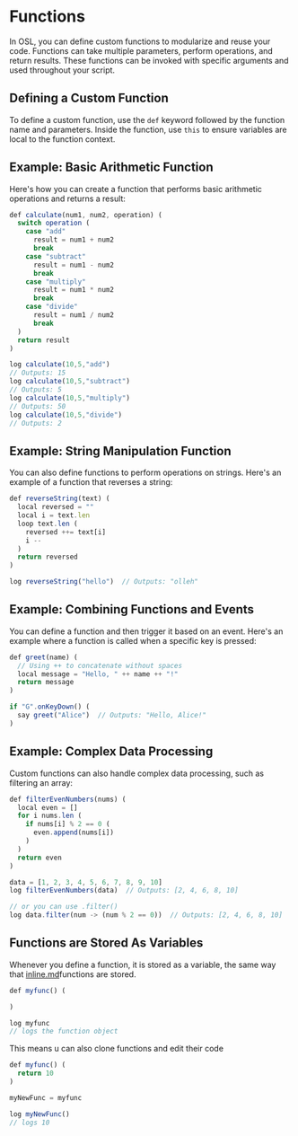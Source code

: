 # Functions

In OSL, you can define custom functions to modularize and reuse your code. Functions can take multiple parameters, perform operations, and return results. These functions can be invoked with specific arguments and used throughout your script.

## Defining a Custom Function

To define a custom function, use the `def` keyword followed by the function name and parameters. Inside the function, use `this` to ensure variables are local to the function context.

## Example: Basic Arithmetic Function

Here's how you can create a function that performs basic arithmetic operations and returns a result:

```javascript
def calculate(num1, num2, operation) (
  switch operation (
    case "add"
      result = num1 + num2
      break
    case "subtract"
      result = num1 - num2
      break
    case "multiply"
      result = num1 * num2
      break
    case "divide"
      result = num1 / num2
      break
  )
  return result
)

log calculate(10,5,"add")
// Outputs: 15
log calculate(10,5,"subtract")
// Outputs: 5
log calculate(10,5,"multiply")
// Outputs: 50
log calculate(10,5,"divide")
// Outputs: 2
```

## Example: String Manipulation Function

You can also define functions to perform operations on strings. Here's an example of a function that reverses a string:

```javascript
def reverseString(text) (
  local reversed = ""
  local i = text.len
  loop text.len (
    reversed ++= text[i]
    i --
  )
  return reversed
)

log reverseString("hello")  // Outputs: "olleh"
```

## Example: Combining Functions and Events

You can define a function and then trigger it based on an event. Here's an example where a function is called when a specific key is pressed:

```javascript
def greet(name) (
  // Using ++ to concatenate without spaces
  local message = "Hello, " ++ name ++ "!"
  return message
)

if "G".onKeyDown() (
  say greet("Alice")  // Outputs: "Hello, Alice!"
)
```

## Example: Complex Data Processing

Custom functions can also handle complex data processing, such as filtering an array:

```javascript
def filterEvenNumbers(nums) (
  local even = []
  for i nums.len (
    if nums[i] % 2 == 0 (
      even.append(nums[i])
    )
  )
  return even
)

data = [1, 2, 3, 4, 5, 6, 7, 8, 9, 10]
log filterEvenNumbers(data)  // Outputs: [2, 4, 6, 8, 10]

// or you can use .filter()
log data.filter(num -> (num % 2 == 0))  // Outputs: [2, 4, 6, 8, 10]
```

## Functions are Stored As Variables

Whenever you define a function, it is stored as a variable, the same way that [inline.md](inline.md "mention")functions are stored.

```javascript
def myfunc() (

)

log myfunc
// logs the function object
```

This means u can also clone functions and edit their code

```javascript
def myfunc() (
  return 10
)

myNewFunc = myfunc

log myNewFunc()
// logs 10
```
